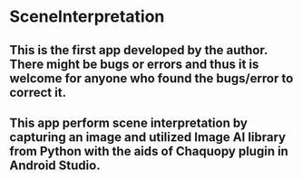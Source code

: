 # SceneInterpretation

## This is the first app developed by the author. There might be bugs or errors and thus it is welcome for anyone who found the bugs/error to correct it.

## This app perform scene interpretation by capturing an image and utilized Image AI library from Python with the aids of Chaquopy plugin in Android Studio.
